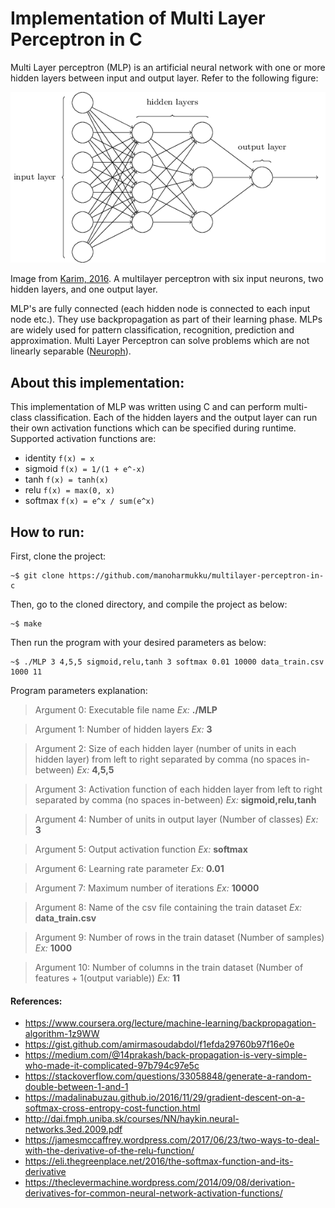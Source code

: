 # Implementation of Multi Layer Perceptron in C

Multi Layer perceptron (MLP) is an artificial neural network with one or more hidden layers between input and output layer. Refer to the following figure:

![MLP Network with one input layer, two hidden layers and an output layer](/figures/mlp-network.png)

Image from [Karim, 2016](https://dzone.com/articles/deep-learning-via-multilayer-perceptron-classifier). A multilayer perceptron with six input neurons, two hidden layers, and one output layer.

MLP's are fully connected (each hidden node is connected to each input node etc.). They use backpropagation as part of their learning phase. MLPs are widely used for pattern classification, recognition, prediction and approximation. Multi Layer Perceptron can solve problems which are not linearly separable ([Neuroph](http://neuroph.sourceforge.net/tutorials/MultiLayerPerceptron.html)).

## About this implementation:

This implementation of MLP was written using C and can perform multi-class classification. Each of the hidden layers and the output layer can run their own activation functions which can be specified during runtime. Supported activation functions are:

- identity ```f(x) = x```
- sigmoid ```f(x) = 1/(1 + e^-x)```
- tanh ```f(x) = tanh(x)```
- relu ```f(x) = max(0, x)```
- softmax ```f(x) = e^x / sum(e^x)```

## How to run:

First, clone the project:

```
~$ git clone https://github.com/manoharmukku/multilayer-perceptron-in-c
```

Then, go to the cloned directory, and compile the project as below:

```
~$ make
```


Then run the program with your desired parameters as below:

```
~$ ./MLP 3 4,5,5 sigmoid,relu,tanh 3 softmax 0.01 10000 data_train.csv 1000 11
```

Program parameters explanation:

> Argument 0: Executable file name _Ex:_ __./MLP__

> Argument 1: Number of hidden layers _Ex:_ __3__

> Argument 2: Size of each hidden layer (number of units in each hidden layer) from left to right separated by comma (no spaces in-between) _Ex:_ __4,5,5__

> Argument 3: Activation function of each hidden layer from left to right separated by comma (no spaces in-between) _Ex:_ __sigmoid,relu,tanh__

> Argument 4: Number of units in output layer (Number of classes) _Ex:_ __3__

> Argument 5: Output activation function _Ex:_ __softmax__

> Argument 6: Learning rate parameter _Ex:_ __0.01__

> Argument 7: Maximum number of iterations _Ex:_ __10000__

> Argument 8: Name of the csv file containing the train dataset _Ex:_ __data_train.csv__

> Argument 9: Number of rows in the train dataset (Number of samples) _Ex:_ __1000__

> Argument 10: Number of columns in the train dataset (Number of features + 1(output variable)) _Ex:_ __11__

#### References:

* https://www.coursera.org/lecture/machine-learning/backpropagation-algorithm-1z9WW
* https://gist.github.com/amirmasoudabdol/f1efda29760b97f16e0e
* https://medium.com/@14prakash/back-propagation-is-very-simple-who-made-it-complicated-97b794c97e5c
* https://stackoverflow.com/questions/33058848/generate-a-random-double-between-1-and-1
* https://madalinabuzau.github.io/2016/11/29/gradient-descent-on-a-softmax-cross-entropy-cost-function.html
* http://dai.fmph.uniba.sk/courses/NN/haykin.neural-networks.3ed.2009.pdf
* https://jamesmccaffrey.wordpress.com/2017/06/23/two-ways-to-deal-with-the-derivative-of-the-relu-function/
* https://eli.thegreenplace.net/2016/the-softmax-function-and-its-derivative
* https://theclevermachine.wordpress.com/2014/09/08/derivation-derivatives-for-common-neural-network-activation-functions/
